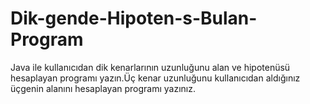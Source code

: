 # Dik-gende-Hipoten-s-Bulan-Program
Java ile kullanıcıdan dik kenarlarının uzunluğunu alan ve hipotenüsü hesaplayan programı yazın.Üç kenar uzunluğunu kullanıcıdan aldığınız üçgenin alanını hesaplayan programı yazınız.
